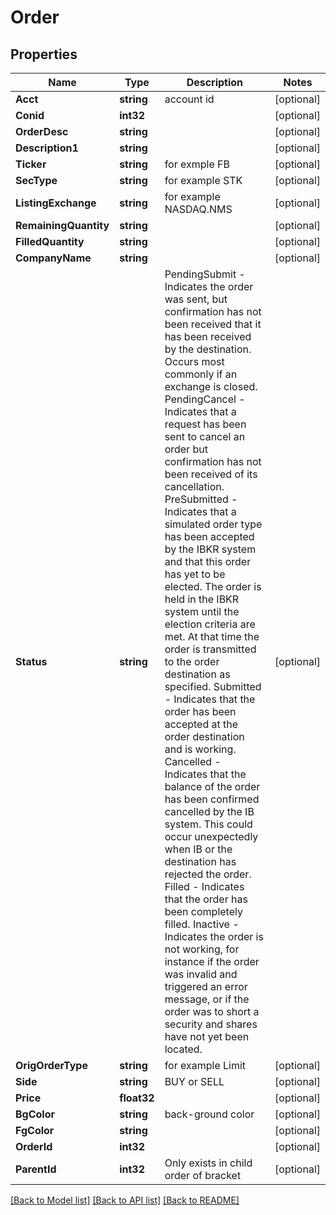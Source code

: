# Order

## Properties

Name | Type | Description | Notes
------------ | ------------- | ------------- | -------------
**Acct** | **string** | account id | [optional] 
**Conid** | **int32** |  | [optional] 
**OrderDesc** | **string** |  | [optional] 
**Description1** | **string** |  | [optional] 
**Ticker** | **string** | for exmple FB | [optional] 
**SecType** | **string** | for example STK | [optional] 
**ListingExchange** | **string** | for example NASDAQ.NMS | [optional] 
**RemainingQuantity** | **string** |  | [optional] 
**FilledQuantity** | **string** |  | [optional] 
**CompanyName** | **string** |  | [optional] 
**Status** | **string** | PendingSubmit - Indicates the order was sent, but confirmation has not been received that it has been received by the destination.                  Occurs most commonly if an exchange is closed. PendingCancel - Indicates that a request has been sent to cancel an order but confirmation has not been received of its cancellation. PreSubmitted - Indicates that a simulated order type has been accepted by the IBKR system and that this order has yet to be elected.                 The order is held in the IBKR system until the election criteria are met. At that time the order is transmitted to the order destination as specified.  Submitted - Indicates that the order has been accepted at the order destination and is working. Cancelled - Indicates that the balance of the order has been confirmed cancelled by the IB system.              This could occur unexpectedly when IB or the destination has rejected the order.   Filled - Indicates that the order has been completely filled.  Inactive - Indicates the order is not working, for instance if the order was invalid and triggered an error message,            or if the order was to short a security and shares have not yet been located.   | [optional] 
**OrigOrderType** | **string** | for example Limit | [optional] 
**Side** | **string** | BUY or SELL | [optional] 
**Price** | **float32** |  | [optional] 
**BgColor** | **string** | back-ground color | [optional] 
**FgColor** | **string** |  | [optional] 
**OrderId** | **int32** |  | [optional] 
**ParentId** | **int32** | Only exists in child order of bracket | [optional] 

[[Back to Model list]](../README.md#documentation-for-models) [[Back to API list]](../README.md#documentation-for-api-endpoints) [[Back to README]](../README.md)


